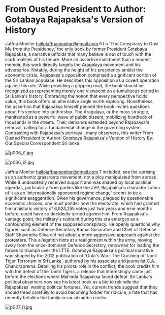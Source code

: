 # From Ousted President to Author: Gotabaya Rajapaksa's Version of History

Jaffna Monitor
hellojaffnamonitor@gmail.com
6
I
n 'The Conspiracy to Oust Me from the Presidency,' 
the only book by former President Gotabaya 
Rajapaksa, a narrative unfolds that many believe is out 
of touch with the stark realities of his tenure. More 
an assertive indictment than a modest memoir, this 
work directly targets the Aragalaya movement and his 
adversaries. 
Notably, during the height of his presidency amidst 
the economic crisis, Rajapaksa's opposition comprised 
a significant portion of the Sri Lankan populace. He 
describes this opposition as a covert operation against 
his rule. While providing a gripping read, the book 
should be recognized as representing merely one 
viewpoint on a tumultuous period in Sri Lanka's history. 
Embracing the notion that every perspective holds 
value, this book offers an alternative angle worth 
exploring. Nonetheless, the assertion that Rajapaksa 
himself penned the book invites questions about his 
venture into authorship.
The Aragalaya, or the mass struggle, manifested as a 
powerful wave of public dissent, mobilizing hundreds 
of thousands in the streets. Their demands extended 
beyond Rajapaksa's removal, calling for a fundamental 
change in the governing system. Contrasting with 
Rajapaksa's portrayal, many observers, this writer 
From Ousted President to Author:
Gotabaya Rajapaksa's 
Version of History
By: 
Our Special Correspondent
Sri lanka

![p006_i1.jpg](images_out/005_from_ousted_president_to_author_gotabaya_rajapaksa/p006_i1.jpg)

![p006_i2.jpg](images_out/005_from_ousted_president_to_author_gotabaya_rajapaksa/p006_i2.jpg)

Jaffna Monitor
hellojaffnamonitor@gmail.com
7
included, see the uprising as an authentic 
grassroots movement, not a ploy manipulated 
from abroad. While it undoubtedly received 
support and was shaped by local political 
agendas, particularly from parties like the 
JVP, Rajapaksa's characterization of it as an 
'internationally sponsored regime change' 
seems to be a significant exaggeration. 
Given his governance, plagued by questionable 
economic choices, one must ponder how the 
electorate, which had granted him a historic 
victory of 6,924,255 votes just two years and 
nine months before, could have so decidedly 
turned against him.
From Rajapaksa's vantage point, the 
military's restraint during this era emerges 
as a confounding element of the supposed 
conspiracy. He openly questions why figures 
such as Defence Secretary Kamal Gunaratne 
and Chief of Defence Staff Shavendra Silva 
did not adopt a more aggressive approach 
against the protesters. This allegation hints at 
a realignment within the army, moving away 
from the once-dominant Defence Secretary, 
renowned for leading the forces to triumph 
over the LTTE.
Gotabaya Rajapaksa's political narrative was 
shaped by the 2012 publication of 'Gota's War–
The Crushing of Tamil Tiger Terrorism in Sri 
Lanka,' authored by his associate and journalist 
C.A. Chandraprema. Detailing his pivotal 
role in the conflict, the book credits him with 
the defeat of the Tamil Tigers, a release that 
interestingly came just before the elections 
where Mahinda Rajapaksa faced defeat.
Sri Lanka's political observers now see his 
latest book as a bid to rekindle the Rajapaksas' 
waning political fortunes. Yet, current trends 
suggest that they should tread carefully to 
avoid becoming fodder for ridicule, a fate that 
has recently befallen the family in social media 
circles.

![p007_i1.jpg](images_out/005_from_ousted_president_to_author_gotabaya_rajapaksa/p007_i1.jpg)

